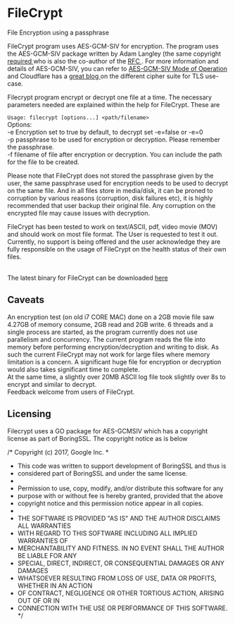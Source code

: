 # FileCrypt
File Encryption using a passphrase
<p>
 FileCrypt program uses AES-GCM-SIV for encryption. The program uses the AES-GCM-SIV package written by Adam Langley (the same copyright <a href="https://github.com/agl/gcmsiv/commit/e8dcd2f151dc75b6fd5697d94c2bb57eccd05e21"> required </a> who is also the co-author of the <a href="https://datatracker.ietf.org/doc/rfc8452/?">RFC </a>. For more information and details of AES-GCM-SIV, you can refer to <a href="https://cyber.biu.ac.il/aes-gcm-siv/"> AES-GCM-SIV Mode of Operation </a> and Cloudflare has a <a href="https://blog.cloudflare.com/tls-nonce-nse/"> great blog </a> on the different cipher suite for TLS use-case. 
<p>
Filecrypt program encrypt or decrypt one file at a time. The necessary parameters needed are explained within the help for FileCrypt. These are <br>
<p>

`Usage: filecrypt [options...] <path/filename> ` <br>
Options: <br>
  -e  Encryption set to true by default, to decrypt set -e=false or -e=0 <br>
  -p  passphrase to be used for encryption or decryption. Please remember the passphrase. <br>
  -f  filename of file after encryption or decryption. You can include the path for the file to be created. <br>
<p>
 Please note that FileCrypt does not stored the passphrase given by the user, the same passphrase used for encryption needs to be used to decrypt on the same file. And in all files store in media/disk, it can be proned to corruption by various reasons (corruption, disk failures etc), it is highly recommended that user backup their original file. Any corruption on the encrypted file may cause issues with decryption.
<p>  
FileCrypt has been tested to work on text/ASCII, pdf, video movie (MOV) and should work on most file format. The User is requested to test it out. Currently, no support is being offered and the user acknowledge they are fully responsible on the usage of FileCrypt on the health status of their own files. <p>
<br>
The latest binary for FileCrypt can be downloaded <a href="https://github.com/maxng07/FileCrypter/releases"> here </a>
<h2>Caveats </h2>
An encryption test (on old i7 CORE MAC) done on a 2GB movie file saw 4.27GB of memory consume, 2GB read and 2GB write. 6 threads and a single process are started, as the program currently does not use parallelism and concurrency. The current program reads the file into memory before performing encryption/decryption and writing to disk. As such the current FileCrypt may not work for large files where memory limitation is a concern. A significant huge file for encryption or decryption would also takes significant time to complete. <br>
At the same time, a slightly over 20MB ASCII log file took slightly over 8s to encrypt and similar to decrypt. <br>
Feedback welcome from users of FileCrypt.
<p>

 
 <h2>Licensing </h2>
 Filecrypt uses a GO package for AES-GCMSIV which has a copyright license as part of BoringSSL. The copyright notice as is below
<p>

/* Copyright (c) 2017, Google Inc.
 *
 * This code was written to support development of BoringSSL and thus is
 * considered part of BoringSSL and under the same license.
 *
 * Permission to use, copy, modify, and/or distribute this software for any
 * purpose with or without fee is hereby granted, provided that the above
 * copyright notice and this permission notice appear in all copies.
 *
 * THE SOFTWARE IS PROVIDED "AS IS" AND THE AUTHOR DISCLAIMS ALL WARRANTIES
 * WITH REGARD TO THIS SOFTWARE INCLUDING ALL IMPLIED WARRANTIES OF
 * MERCHANTABILITY AND FITNESS. IN NO EVENT SHALL THE AUTHOR BE LIABLE FOR ANY
 * SPECIAL, DIRECT, INDIRECT, OR CONSEQUENTIAL DAMAGES OR ANY DAMAGES
 * WHATSOEVER RESULTING FROM LOSS OF USE, DATA OR PROFITS, WHETHER IN AN ACTION
 * OF CONTRACT, NEGLIGENCE OR OTHER TORTIOUS ACTION, ARISING OUT OF OR IN
 * CONNECTION WITH THE USE OR PERFORMANCE OF THIS SOFTWARE. */ 
